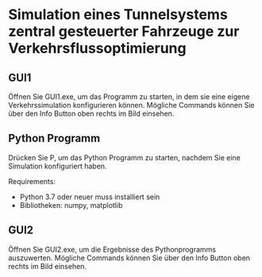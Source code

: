 <h1>Simulation eines Tunnelsystems zentral gesteuerter Fahrzeuge zur Verkehrsflussoptimierung</h1>
<h2>GUI1</h2>
<p>&Ouml;ffnen Sie GUI1.exe, um das Programm zu starten, in dem sie eine eigene Verkehrssimulation konfigurieren k&ouml;nnen. M&ouml;gliche Commands k&ouml;nnen Sie &uuml;ber den Info Button oben rechts im Bild einsehen.</p>
<h2>Python Programm</h2>
<p>Dr&uuml;cken Sie P, um das Python Programm zu starten, nachdem Sie eine Simulation konfiguriert haben.</p>
Requirements:
<ul>
	<li> Python 3.7 oder neuer muss installiert sein </li>
	<li> Bibliotheken: numpy, matplotlib </li>
</ul>
<h2>GUI2</h2>
<p>&Ouml;ffnen Sie GUI2.exe, um die Ergebnisse des Pythonprogramms auszuwerten. M&ouml;gliche Commands k&ouml;nnen Sie &uuml;ber den Info Button oben rechts im Bild einsehen.</p>

